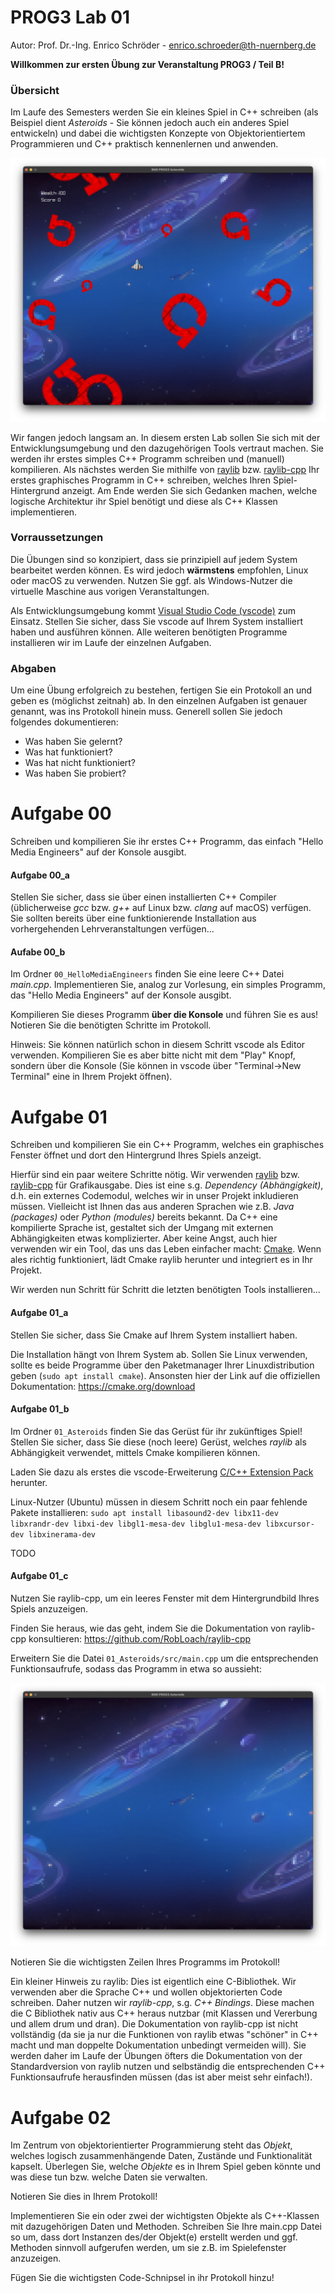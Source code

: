 # PROG3 Lab 01
Autor: Prof. Dr.-Ing. Enrico Schröder - enrico.schroeder@th-nuernberg.de

**Willkommen zur ersten Übung zur Veranstaltung PROG3 / Teil B!**

### Übersicht
Im Laufe des Semesters werden Sie ein kleines Spiel in C++ schreiben (als Beispiel dient *Asteroids* - Sie können jedoch auch ein anderes Spiel entwickeln) und dabei die wichtigsten Konzepte von Objektorientiertem Programmieren und C++ praktisch kennenlernen und anwenden.

![](screenshot_asteroids.png)

Wir fangen jedoch langsam an. In diesem ersten Lab sollen Sie sich mit der Entwicklungsumgebung und den dazugehörigen Tools vertraut machen. Sie werden ihr erstes simples C++ Programm schreiben und (manuell) kompilieren. Als nächstes werden Sie mithilfe von [raylib](https://www.raylib.com) bzw. [raylib-cpp](https://github.com/RobLoach/raylib-cpp) Ihr erstes graphisches Programm in C++ schreiben, welches Ihren Spiel-Hintergrund anzeigt. Am Ende werden Sie sich Gedanken machen, welche logische Architektur ihr Spiel benötigt und diese als C++ Klassen implementieren.


### Vorraussetzungen
Die Übungen sind so konzipiert, dass sie prinzipiell auf jedem System bearbeitet werden können. Es wird jedoch **wärmstens** empfohlen, Linux oder macOS zu verwenden. Nutzen Sie ggf. als Windows-Nutzer die virtuelle Maschine aus vorigen Veranstaltungen. 

Als Entwicklungsumgebung kommt [Visual Studio Code (vscode)](https://code.visualstudio.com) zum Einsatz. Stellen Sie sicher, dass Sie vscode auf Ihrem System installiert haben und ausführen können. Alle weiteren benötigten Programme installieren wir im Laufe der einzelnen Aufgaben.

### Abgaben
Um eine Übung erfolgreich zu bestehen, fertigen Sie ein Protokoll an und geben es (möglichst zeitnah) ab. In den einzelnen Aufgaben ist genauer genannt, was ins Protokoll hinein muss. Generell sollen Sie jedoch folgendes dokumentieren:
* Was haben Sie gelernt?
* Was hat funktioniert?
* Was hat nicht funktioniert?
* Was haben Sie probiert?

# Aufgabe 00
Schreiben und kompilieren Sie ihr erstes C++ Programm, das einfach "Hello Media Engineers" auf der Konsole ausgibt.  

#### Aufgabe 00_a
Stellen Sie sicher, dass sie über einen installierten C++ Compiler (üblicherweise *gcc* bzw. *g++* auf Linux bzw. *clang* auf macOS) verfügen. Sie sollten bereits über eine funktionierende Installation aus vorhergehenden Lehrveranstaltungen verfügen...
####  Aufabe 00_b
Im Ordner `00_HelloMediaEngineers` finden Sie eine leere C++ Datei *main.cpp*. Implementieren Sie, analog zur Vorlesung, ein simples Programm, das "Hello Media Engineers" auf der Konsole ausgibt.

Kompilieren Sie dieses Programm **über die Konsole** und führen Sie es aus! Notieren Sie die benötigten Schritte im Protokoll.

Hinweis: Sie können natürlich schon in diesem Schritt vscode als Editor verwenden. Kompilieren Sie es aber bitte nicht mit dem "Play" Knopf, sondern über die Konsole (Sie können in vscode über "Terminal->New Terminal" eine in Ihrem Projekt öffnen).

# Aufgabe 01
Schreiben und kompilieren Sie ein C++ Programm, welches ein graphisches Fenster öffnet und dort den Hintergrund Ihres Spiels anzeigt.

Hierfür sind ein paar weitere Schritte nötig. Wir verwenden [raylib](https://www.raylib.com) bzw. [raylib-cpp](https://github.com/RobLoach/raylib-cpp) für Grafikausgabe. Dies ist eine s.g. *Dependency (Abhängigkeit)*, d.h. ein externes Codemodul, welches wir in unser Projekt inkludieren müssen. Vielleicht ist Ihnen das aus anderen Sprachen wie z.B. *Java (packages)* oder *Python (modules)* bereits bekannt. Da C++ eine kompilierte Sprache ist, gestaltet sich der Umgang mit externen Abhängigkeiten etwas komplizierter. Aber keine Angst, auch hier verwenden wir ein Tool, das uns das Leben einfacher macht: [Cmake](https://cmake.org). Wenn ales richtig funktioniert, lädt Cmake raylib herunter und integriert es in Ihr Projekt.

Wir werden nun Schritt für Schritt die letzten benötigten Tools installieren... 

#### Aufgabe 01_a
Stellen Sie sicher, dass Sie Cmake auf Ihrem System installiert haben.

Die Installation hängt von Ihrem System ab. Sollen Sie Linux verwenden, sollte es beide Programme über den Paketmanager Ihrer Linuxdistribution geben (`sudo apt install cmake`). Ansonsten hier der Link auf die offiziellen Dokumentation: https://cmake.org/download

#### Aufgabe 01_b
Im Ordner ```01_Asteroids``` finden Sie das Gerüst für ihr zukünftiges Spiel! 
Stellen Sie sicher, dass Sie diese (noch leere) Gerüst, welches *raylib* als Abhängigkeit verwendet, mittels Cmake kompilieren können. 

Laden Sie dazu als erstes die vscode-Erweiterung [C/C++ Extension Pack](https://marketplace.visualstudio.com/items?itemName=ms-vscode.cpptools-extension-pack) herunter.

Linux-Nutzer (Ubuntu) müssen in diesem Schritt noch ein paar fehlende Pakete installieren:
`sudo apt install libasound2-dev libx11-dev libxrandr-dev libxi-dev libgl1-mesa-dev libglu1-mesa-dev libxcursor-dev libxinerama-dev`

TODO

#### Aufgabe 01_c
Nutzen Sie raylib-cpp, um ein leeres Fenster mit dem Hintergrundbild Ihres Spiels anzuzeigen.

Finden Sie heraus, wie das geht, indem Sie die Dokumentation von raylib-cpp konsultieren: https://github.com/RobLoach/raylib-cpp

Erweitern Sie die Datei ```01_Asteroids/src/main.cpp``` um die entsprechenden Funktionsaufrufe, sodass das Programm in etwa so aussieht:

![](screenshot_background.png)

Notieren Sie die wichtigsten Zeilen Ihres Programms im Protokoll!

Ein kleiner Hinweis zu raylib: Dies ist eigentlich eine C-Bibliothek. Wir verwenden aber die Sprache C++ und wollen objektorierten Code schreiben. Daher nutzen wir *raylib-cpp*, s.g. *C++ Bindings*. Diese machen die C Bibliothek nativ aus C++ heraus nutzbar (mit Klassen und Vererbung und allem drum und dran). Die Dokumentation von raylib-cpp ist nicht vollständig (da sie ja nur die Funktionen von raylib etwas "schöner" in C++ macht und man doppelte Dokumentation unbedingt vermeiden will). Sie werden daher im Laufe der Übungen öfters die Dokumentation von der Standardversion von raylib nutzen und selbständig die entsprechenden C++ Funktionsaufrufe herausfinden müssen (das ist aber meist sehr einfach!). 

# Aufgabe 02
Im Zentrum von objektorientierter Programmierung steht das *Objekt*, welches logisch zusammenhängende Daten, Zustände und Funktionalität kapselt. Überlegen Sie, welche *Objekte* es in Ihrem Spiel geben könnte und was diese tun bzw. welche Daten sie verwalten. 

Notieren Sie dies in Ihrem Protokoll!

Implementieren Sie ein oder zwei der wichtigsten Objekte als C++-Klassen mit dazugehörigen Daten und Methoden. Schreiben Sie Ihre main.cpp Datei so um, dass dort Instanzen des/der Objekt(e) erstellt werden und ggf. Methoden sinnvoll aufgerufen werden, um sie z.B. im Spielefenster anzuzeigen. 

Fügen Sie die wichtigsten Code-Schnipsel in ihr Protokoll hinzu!